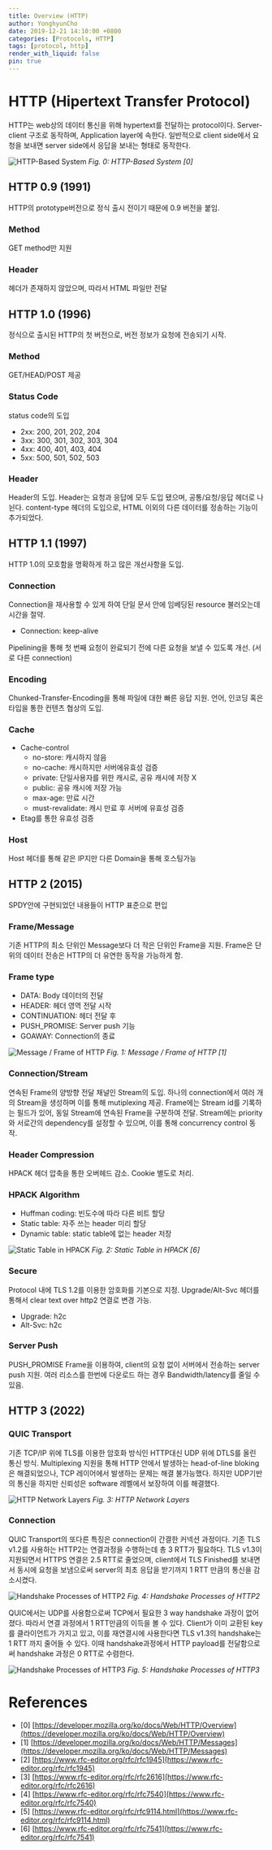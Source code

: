 ```yaml
---
title: Overview (HTTP)
author: YonghyunCho
date: 2019-12-21 14:10:00 +0800
categories: [Protocols, HTTP]
tags: [protocol, http]
render_with_liquid: false
pin: true
---
```


# HTTP (Hipertext Transfer Protocol)

HTTP는 web상의 데이터 통신을 위해 hypertext를 전달하는 protocol이다.  Server-client 구조로 동작하며, Application layer에 속한다. 일반적으로 client side에서 요청을 보내면 server side에서 응답을 보내는 형태로 동작한다.


![HTTP-Based System](/assets/img/post/protocol/http/overview/http-based-system.png)
_Fig. 0: HTTP-Based System [0]_

## HTTP 0.9 (1991)

HTTP의 prototype버전으로 정식 출시 전이기 때문에 0.9 버전을 붙임.

### Method

GET method만 지원

### Header

헤더가 존재하지 않았으며, 따라서 HTML 파일만 전달

## HTTP 1.0 (1996)

정식으로 출시된 HTTP의 첫 버전으로, 버전 정보가 요청에 전송되기 시작.
### Method

GET/HEAD/POST 제공

### Status Code

status code의 도입
- 2xx: 200, 201, 202, 204
- 3xx: 300, 301, 302, 303, 304
- 4xx: 400, 401, 403, 404
- 5xx: 500, 501, 502, 503

### Header

Header의 도입. Header는 요청과 응답에 모두 도입 됐으며, 공통/요청/응답 헤더로 나뉜다.
content-type 헤더의 도입으로, HTML 이외의 다른 데이터를 정송하는 기능이 추가되었다.

## HTTP 1.1 (1997)

HTTP 1.0의 모호함을 명확하게 하고 많은 개선사항을 도입.

### Connection

Connection을 재사용할 수 있게 하여 단일 문서 안에 임베딩된 resource 불러오는데 시간을 절약.

- Connection: keep-alive

Pipelining을 통해 첫 번째 요청이 완료되기 전에 다른 요청을 보낼 수 있도록 개선. (서로 다른 connection)

### Encoding

Chunked-Transfer-Encoding을 통해 파일에 대한 빠른 응답 지원.
언어, 인코딩 혹은 타입을 통한 컨텐츠 협상의 도입.

### Cache
- Cache-control
  - no-store: 캐시하지 않음
  - no-cache: 캐시하지만 서버에유효성 검증
  - private: 단일사용자를 위한 캐시로, 공유 캐시에 저장 X
  - public: 공유 캐시에 저장 가능
  - max-age: 만료 시간
  - must-revalidate: 캐시 만료 후 서버에 유효성 검증
- Etag를 통한 유효성 검증

### Host

Host 헤더를 통해 같은 IP지만 다른 Domain을 통해 호스팅가능

## HTTP 2 (2015)

SPDY안에 구현되었던 내용들이 HTTP 표준으로 편입

### Frame/Message

기존 HTTP의 최소 단위인 Message보다  더 작은 단위인  Frame을 지원. Frame은 단위의 데이터 전송은 HTTP의 더 유연한 동작을 가능하게 함.

### Frame type

- DATA: Body 데이터의 전달
- HEADER: 헤더 영역 전달 시작
- CONTINUATION: 헤더 전달 후 
- PUSH_PROMISE: Server push 기능
- GOAWAY: Connection의 종료

![Message / Frame of HTTP](/assets/img/post/protocol/http/overview/message-frame.png)
_Fig. 1: Message / Frame of HTTP [1]_

### Connection/Stream

연속된 Frame의 양방향 전달 채널인 Stream의 도입. 하나의 connection에서 여러 개의  Stream을 생성하며 이를 통해 mutiplexing 제공. Frame에는 Stream id를 기록하는 필드가 있어, 동일 Stream에 연속된 Frame을 구분하여 전달. Stream에는 priority와 서로간의 dependency를 설정할 수 있으며, 이를 통해 concurrency control 동작.

### Header Compression

HPACK 헤더 압축을 통한 오버헤드 감소. Cookie 별도로 처리.

### HPACK Algorithm

- Huffman coding: 빈도수에 따라 다른 비트 할당
- Static table: 자주 쓰는 header 미리 할당
- Dynamic table: static table에 없는 header 저장

![Static Table in HPACK](/assets/img/post/protocol/http/overview/hpack-static-table.png)
_Fig. 2: Static Table in HPACK [6]_

### Secure

Protocol 내에 TLS 1.2를 이용한 암호화를 기본으로 지정.  Upgrade/Alt-Svc 헤더를 통해서 clear text over http2 연결로 변경 가능.
- Upgrade: h2c
- Alt-Svc: h2c

### Server Push

PUSH_PROMISE Frame을 이용하여, client의 요청 없이 서버에서 전송하는 server push 지원. 여러 리소스를 한번에 다운로드 하는 경우 Bandwidth/latency를 줄일 수 있음.

## HTTP 3 (2022)

### QUIC Transport

기존 TCP/IP 위에 TLS를 이용한 암호화 방식인 HTTP대신 UDP 위에 DTLS를 올린  통신 방식. Multiplexing 지원을 통해 HTTP 안에서 발생하는 head-of-line bloking은 해결되었으나, TCP 레이어에서 발생하는 문제는 해결 불가능했다. 하지만 UDP기반의 통신을 하지만 신뢰성은 software 레벨에서 보장하여 이를 해결했다.

![HTTP Network Layers](/assets/img/post/protocol/http/overview/http-layer.png)
_Fig. 3: HTTP Network Layers_

### Connection

QUIC Transport의 또다른 특징은 connection이 간결한 커넥션 과정이다. 기존 TLS v1.2를 사용하는 HTTP2는 연결과정을 수행하는데 총 3 RTT가 필요하다.
TLS v1.3이 지원되면서 HTTPS 연결은 2.5 RTT로 줄었으며, client에서 TLS Finished를 보내면서 동시에 요청을 보냄으로써 server의 최초 응답을 받기까지 1 RTT 만큼의 통신을 감소시켰다.

![Handshake Processes of HTTP2](/assets/img/post/protocol/http/overview/http2-handshake.png)
_Fig. 4: Handshake Processes of HTTP2_

QUIC에서는 UDP를 사용함으로써 TCP에서 필요한 3 way handshake 과정이 없어졌다. 따라서 연결 과정에서 1 RTT만큼의 이득을 볼 수 있다. Client가 이미 교환된 key를 클라이언트가 가지고 있고, 이를 재연결시에 사용한다면 TLS v1.3의 handshake는 1 RTT 까지 줄어들 수 있다. 이때 handshake과정에서 HTTP payload를 전달함으로써 handshake 과정은 0 RTT로 수렴한다.

![Handshake Processes of HTTP3](/assets/img/post/protocol/http/overview/http3-handshake.png)
_Fig. 5: Handshake Processes of HTTP3_

# References

- [0] [https://developer.mozilla.org/ko/docs/Web/HTTP/Overview](https://developer.mozilla.org/ko/docs/Web/HTTP/Overview)
- [1] [https://developer.mozilla.org/ko/docs/Web/HTTP/Messages](https://developer.mozilla.org/ko/docs/Web/HTTP/Messages)
- [2] [https://www.rfc-editor.org/rfc/rfc1945](https://www.rfc-editor.org/rfc/rfc1945)
- [3] [https://www.rfc-editor.org/rfc/rfc2616](https://www.rfc-editor.org/rfc/rfc2616)
- [4] [https://www.rfc-editor.org/rfc/rfc7540](https://www.rfc-editor.org/rfc/rfc7540)
- [5] [https://www.rfc-editor.org/rfc/rfc9114.html](https://www.rfc-editor.org/rfc/rfc9114.html)
- [6] [https://www.rfc-editor.org/rfc/rfc7541](https://www.rfc-editor.org/rfc/rfc7541)
